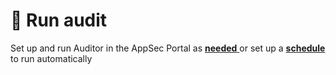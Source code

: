 # 🔎 Run audit

Set up and run Auditor in the AppSec Portal as [**needed** ](run-audit-manually.md)or set up a [**schedule** ](scheduled-audit-run.md)to run automatically
